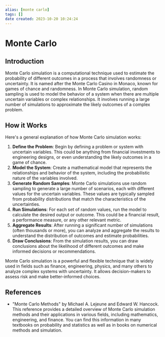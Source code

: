 ```yaml
---
alias: [monte carlo]
tags: []
date created: 2023-10-20 10:24:24
---
```


# Monte Carlo

## Introduction

Monte Carlo simulation is a computational technique used to estimate the probability of different outcomes in a process that involves randomness or uncertainty. It is named after the Monte Carlo Casino in Monaco, known for games of chance and randomness. In Monte Carlo simulation, random sampling is used to model the behavior of a system when there are multiple uncertain variables or complex relationships. It involves running a large number of simulations to approximate the likely outcomes of a complex problem.

## How it Works

Here's a general explanation of how Monte Carlo simulation works:

1. **Define the Problem**: Begin by defining a problem or system with uncertain variables. This could be anything from financial investments to engineering designs, or even understanding the likely outcomes in a game of chance.
2. **Model the System**: Create a mathematical model that represents the relationships and behavior of the system, including the probabilistic nature of the variables involved.
3. **Generate Random Samples**: Monte Carlo simulations use random sampling to generate a large number of scenarios, each with different values for the uncertain variables. These values are typically sampled from probability distributions that match the characteristics of the uncertainties.
4. **Run Simulations**: For each set of random values, run the model to calculate the desired output or outcome. This could be a financial result, a performance measure, or any other relevant metric.
5. **Aggregate Results**: After running a significant number of simulations (often thousands or more), you can analyze and aggregate the results to understand the distribution of outcomes and estimate probabilities.
6. **Draw Conclusions**: From the simulation results, you can draw conclusions about the likelihood of different outcomes and make informed decisions or recommendations.

Monte Carlo simulation is a powerful and flexible technique that is widely used in fields such as finance, engineering, physics, and many others to analyze complex systems with uncertainty. It allows decision-makers to assess risk and make better-informed choices.

## References

- "Monte Carlo Methods" by Michael A. Lejeune and Edward W. Hancock. This reference provides a detailed overview of Monte Carlo simulation methods and their applications in various fields, including mathematics, engineering, and finance. You can find this information in many textbooks on probability and statistics as well as in books on numerical methods and simulation.